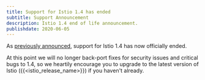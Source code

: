 ```yaml
---
title: Support for Istio 1.4 has ended
subtitle: Support Announcement
description: Istio 1.4 end of life announcement.
publishdate: 2020-06-05
---
```


As [previously announced](/pt-br/news/support/announcing-1.4-eol/), support for Istio 1.4 has now officially ended.

At this point we will no longer back-port fixes for security issues and critical bugs to 1.4, so we heartily encourage you to upgrade to the latest version of Istio ({{<istio_release_name>}}) if you haven't already.
